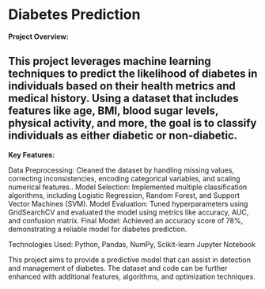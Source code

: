 # Diabetes Prediction

**Project Overview:**
## This project leverages machine learning techniques to predict the likelihood of diabetes in individuals based on their health metrics and medical history. Using a dataset that includes features like age, BMI, blood sugar levels, physical activity, and more, the goal is to classify individuals as either diabetic or non-diabetic.
**Key Features:**

  Data Preprocessing: Cleaned the dataset by handling missing values, correcting inconsistencies, encoding categorical variables, and scaling numerical features..
  Model Selection: Implemented multiple classification algorithms, including Logistic Regression, Random Forest, and Support Vector Machines (SVM).
  Model Evaluation: Tuned hyperparameters using GridSearchCV and evaluated the model using metrics like accuracy, AUC, and confusion matrix.
  Final Model: Achieved an accuracy score of 78%, demonstrating a reliable model for diabetes prediction.

Technologies Used: Python, Pandas, NumPy, Scikit-learn
                   Jupyter Notebook

This project aims to provide a predictive model that can assist in detection and management of diabetes. The dataset and code can be further enhanced with additional features, algorithms, and optimization techniques.
